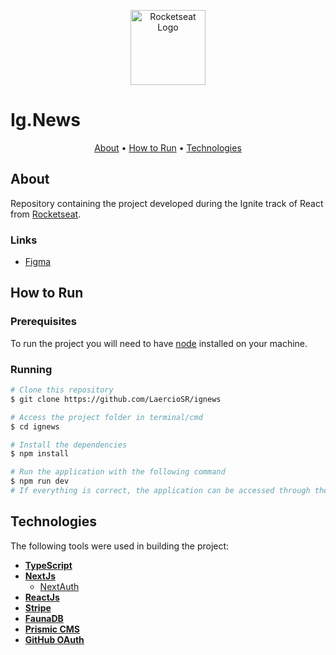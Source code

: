 <p align="center">
  <a href="https://www.rocketseat.com.br/">
    <img src="https://raw.githubusercontent.com/LaercioSR/ignews/main/public/rocketseat-logo.png" height="120" width="auto" alt="Rocketseat Logo" />
  </a>
</p>
<p align="center">
  <h1>Ig.News</h1>
</p>

<p align="center">
 <a href="#about">About</a> •
 <a href="#how-to-run">How to Run</a> •
 <a href="#technologies">Technologies</a>
</p>

## About

Repository containing the project developed during the Ignite track of React from [Rocketseat](https://www.rocketseat.com.br/).

### Links

- [Figma](https://www.figma.com/file/20EC75a6HX5KUPGrrZG7RL/ig.news-(Copy)?node-id=1%3A5)

## How to Run

### Prerequisites

To run the project you will need to have [node](https://nodejs.dev/) installed on your machine.

### Running

```bash
# Clone this repository
$ git clone https://github.com/LaercioSR/ignews

# Access the project folder in terminal/cmd
$ cd ignews

# Install the dependencies
$ npm install

# Run the application with the following command
$ npm run dev
# If everything is correct, the application can be accessed through the URL http://localhost:3000
```

## Technologies

The following tools were used in building the project:

- **[TypeScript](https://www.typescriptlang.org/)**
- **[NextJs](https://nextjs.org/)**
  - [NextAuth](https://next-auth.js.org/)
- **[ReactJs](https://pt-br.reactjs.org/)**
- **[Stripe](https://stripe.com/br)**
- **[FaunaDB](https://fauna.com/)**
- **[Prismic CMS](https://prismic.io/)**
- **[GitHub OAuth](https://docs.github.com/pt/developers/apps/building-oauth-apps/authorizing-oauth-apps)**
